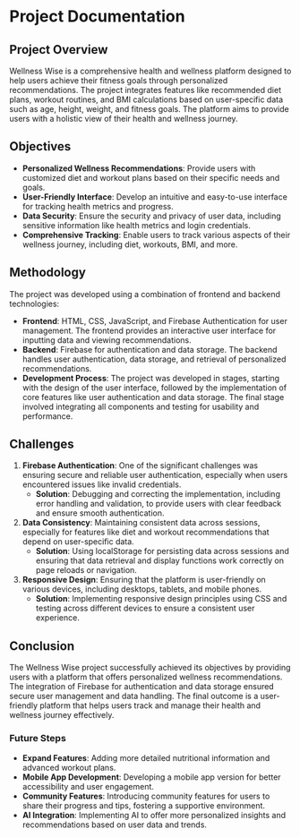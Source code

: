 # Project Documentation

## Project Overview
Wellness Wise is a comprehensive health and wellness platform designed to help users achieve their fitness goals through personalized recommendations. The project integrates features like recommended diet plans, workout routines, and BMI calculations based on user-specific data such as age, height, weight, and fitness goals. The platform aims to provide users with a holistic view of their health and wellness journey.

## Objectives
- **Personalized Wellness Recommendations**: Provide users with customized diet and workout plans based on their specific needs and goals.
- **User-Friendly Interface**: Develop an intuitive and easy-to-use interface for tracking health metrics and progress.
- **Data Security**: Ensure the security and privacy of user data, including sensitive information like health metrics and login credentials.
- **Comprehensive Tracking**: Enable users to track various aspects of their wellness journey, including diet, workouts, BMI, and more.

## Methodology
The project was developed using a combination of frontend and backend technologies:
- **Frontend**: HTML, CSS, JavaScript, and Firebase Authentication for user management. The frontend provides an interactive user interface for inputting data and viewing recommendations.
- **Backend**: Firebase for authentication and data storage. The backend handles user authentication, data storage, and retrieval of personalized recommendations.
- **Development Process**: The project was developed in stages, starting with the design of the user interface, followed by the implementation of core features like user authentication and data storage. The final stage involved integrating all components and testing for usability and performance.

## Challenges
1. **Firebase Authentication**: One of the significant challenges was ensuring secure and reliable user authentication, especially when users encountered issues like invalid credentials.
   - **Solution**: Debugging and correcting the implementation, including error handling and validation, to provide users with clear feedback and ensure smooth authentication.
2. **Data Consistency**: Maintaining consistent data across sessions, especially for features like diet and workout recommendations that depend on user-specific data.
   - **Solution**: Using localStorage for persisting data across sessions and ensuring that data retrieval and display functions work correctly on page reloads or navigation.
3. **Responsive Design**: Ensuring that the platform is user-friendly on various devices, including desktops, tablets, and mobile phones.
   - **Solution**: Implementing responsive design principles using CSS and testing across different devices to ensure a consistent user experience.

## Conclusion
The Wellness Wise project successfully achieved its objectives by providing users with a platform that offers personalized wellness recommendations. The integration of Firebase for authentication and data storage ensured secure user management and data handling. The final outcome is a user-friendly platform that helps users track and manage their health and wellness journey effectively.

### Future Steps
- **Expand Features**: Adding more detailed nutritional information and advanced workout plans.
- **Mobile App Development**: Developing a mobile app version for better accessibility and user engagement.
- **Community Features**: Introducing community features for users to share their progress and tips, fostering a supportive environment.
- **AI Integration**: Implementing AI to offer more personalized insights and recommendations based on user data and trends.
